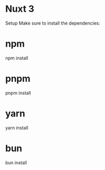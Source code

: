 # Nuxt 3 


Setup
Make sure to install the dependencies:

# npm
npm install

# pnpm
pnpm install

# yarn
yarn install

# bun
bun install

